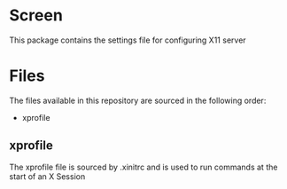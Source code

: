 Screen
======

This package contains the settings file for configuring X11 server

Files
=====

The files available in this repository are sourced in the following order:
  * xprofile

xprofile
--------

The xprofile file is sourced by .xinitrc and is used to run commands at the
start of an X Session
